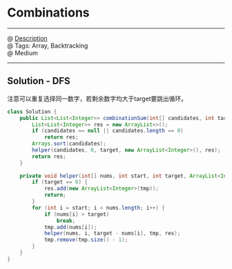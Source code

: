 # Combinations
------------------
@ [Description](https://leetcode.com/problems/combination-sum/)  
@ Tags: Array, Backtracking   
@ Medium

------------------
## Solution - DFS
注意可以重复选择同一数字，若剩余数字均大于target要跳出循环。
```java
class Solution {
    public List<List<Integer>> combinationSum(int[] candidates, int target) {
        List<List<Integer>> res = new ArrayList<>();
        if (candidates == null || candidates.length == 0)
            return res;
        Arrays.sort(candidates);
        helper(candidates, 0, target, new ArrayList<Integer>(), res);
        return res;
    }
    
    private void helper(int[] nums, int start, int target, ArrayList<Integer> tmp, List<List<Integer>> res) {
        if (target == 0) {
            res.add(new ArrayList<Integer>(tmp));
            return;
        }
        for (int i = start; i < nums.length; i++) {
            if (nums[i] > target)
                break;
            tmp.add(nums[i]);
            helper(nums, i, target - nums[i], tmp, res);
            tmp.remove(tmp.size() - 1);
        }
    }
}
```
